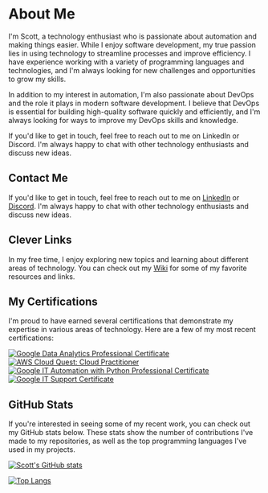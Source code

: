 # About Me

I'm Scott, a technology enthusiast who is passionate about automation and making things easier. While I enjoy software development, my true passion lies in using technology to streamline processes and improve efficiency. I have experience working with a variety of programming languages and technologies, and I'm always looking for new challenges and opportunities to grow my skills.

In addition to my interest in automation, I'm also passionate about DevOps and the role it plays in modern software development. I believe that DevOps is essential for building high-quality software quickly and efficiently, and I'm always looking for ways to improve my DevOps skills and knowledge.

If you'd like to get in touch, feel free to reach out to me on LinkedIn or Discord. I'm always happy to chat with other technology enthusiasts and discuss new ideas.

## Contact Me

If you'd like to get in touch, feel free to reach out to me on [LinkedIn](https://www.linkedin.com/in/scottdginn) or [Discord](https://discordapp.com/users/385709374422777856). I'm always happy to chat with other technology enthusiasts and discuss new ideas.

## Clever Links

In my free time, I enjoy exploring new topics and learning about different areas of technology. You can check out my [Wiki](https://github.com/ShoGinn/shoginn.github.io/wiki) for some of my favorite resources and links.

## My Certifications

I'm proud to have earned several certifications that demonstrate my expertise in various areas of technology. Here are a few of my most recent certifications:

<!--START_SECTION:badges-->
[![Google Data Analytics Professional Certificate](https://images.credly.com/size/110x110/images/d41de2b7-cbc2-47ec-bcf1-ebecbe83872f/GCC_badge_DA_1000x1000.png)](http://www.credly.com/badges/bb559bbc-5902-4773-936e-c635f2394b12 "Google Data Analytics Professional Certificate")
[![AWS Cloud Quest: Cloud Practitioner](https://images.credly.com/size/110x110/images/2784d0d8-327c-406f-971e-9f0e15097003/image.png)](http://www.credly.com/badges/4f26ff8e-77c7-4f7a-a5f1-0db1fdaa17e1 "AWS Cloud Quest: Cloud Practitioner")
[![Google IT Automation with Python Professional Certificate](https://images.credly.com/size/110x110/images/efbdc0d6-b46e-4e3c-8cf8-2314d8a5b971/GCC_badge_python_1000x1000.png)](http://www.credly.com/badges/07a1e15b-f6b2-46ad-bd51-9849d870b62c "Google IT Automation with Python Professional Certificate")
[![Google IT Support Certificate](https://images.credly.com/size/110x110/images/ae2f5bae-b110-4ea1-8e26-77cf5f76c81e/GCC_badge_IT_Support_1000x1000.png)](http://www.credly.com/badges/61d03ea5-f26e-4c61-90a7-5cf57e91a919 "Google IT Support Certificate")
<!--END_SECTION:badges-->

## GitHub Stats

If you're interested in seeing some of my recent work, you can check out my GitHub stats below. These stats show the number of contributions I've made to my repositories, as well as the top programming languages I've used in my projects.

[![Scott's GitHub stats](https://raw.githubusercontent.com/ShoGinn/ShoGinn/resource/grs/stats/stats.svg)](https://github.com/anuraghazra/github-readme-stats)

[![Top Langs](https://raw.githubusercontent.com/ShoGinn/ShoGinn/resource/grs/toplangs/toplangs.svg)](https://github.com/anuraghazra/github-readme-stats)
